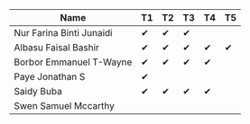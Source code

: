 |Name                              |T1  |T2  |T3  |T4  |T5  |
|----------------------------------|----|----|----|----|----|
|Nur Farina Binti Junaidi          | ✔ | ✔ | ✔ |    |    |
|Albasu Faisal Bashir              | ✔  | ✔ |  ✔ | ✔ | ✔ |
|Borbor Emmanuel T-Wayne           | ✔ | ✔ |  ✔ |  ✔  |    |
|Paye Jonathan S                   | ✔ |    |    |    |    |
|Saidy Buba                        | ✔ |  ✔ | ✔ | ✔|    |
|Swen Samuel Mccarthy              |    |    |    |    |    |
